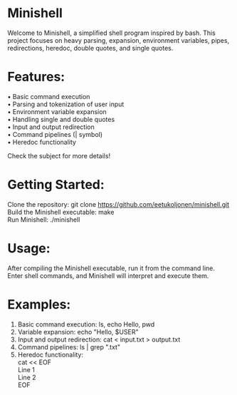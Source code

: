 # Minishell

Welcome to Minishell, a simplified shell program inspired by bash. This project focuses on heavy parsing, expansion, environment variables, pipes, redirections, heredoc, double quotes, and single quotes.

# Features:

• Basic command execution <br />
• Parsing and tokenization of user input <br />
• Environment variable expansion <br />
• Handling single and double quotes <br />
• Input and output redirection <br />
• Command pipelines (| symbol) <br />
• Heredoc functionality <br />

Check the subject for more details!

# Getting Started: <br />

Clone the repository: git clone https://github.com/eetukoljonen/minishell.git <br />
Build the Minishell executable: make <br />
Run Minishell: ./minishell <br />

# Usage: <br />

After compiling the Minishell executable, run it from the command line. Enter shell commands, and Minishell will interpret and execute them.


# Examples:

1. Basic command execution: ls, echo Hello, pwd
2. Variable expansion: echo "Hello, $USER"
3. Input and output redirection: cat < input.txt > output.txt
4. Command pipelines: ls | grep ".txt"
5. Heredoc functionality: <br />
cat << EOF <br />
Line 1 <br />
Line 2 <br />
EOF <br />
